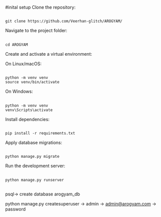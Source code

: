 #inital setup
Clone the repository:

##
    git clone https://github.com/Veerhan-glitch/AROGYAM/
    
Navigate to the project folder:

##
    cd AROGYAM
    
Create and activate a virtual environment:

On Linux/macOS:

##
    python -m venv venv
    source venv/bin/activate

On Windows:
##
    python -m venv venv
    venv\Scripts\activate
    
Install dependencies:

##
    pip install -r requirements.txt


Apply database migrations:

##
    python manage.py migrate


Run the development server:

##
    python manage.py runserver




##

psql-> create database arogyam_db

python manage.py createsuperuser   -> admin -> admin@arogyam.com -> password